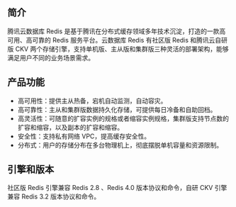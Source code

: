 ## 简介

腾讯云数据库 Redis 是基于腾讯在分布式缓存领域多年技术沉淀，打造的一款高可用、高可靠的 Redis 服务平台。云数据库 Redis 有社区版 Redis 和腾讯云自研版 CKV 两个存储引擎，支持单机版、主从版和集群版三种灵活的部署架构，能够满足用户不同的业务场景需求。

## 产品功能
- 高可用性：提供主从热备，宕机自动监测，自动容灾。
- 高可靠性：主从和集群版数据持久化存储，可提供每日冷备和自助回档。
- 高灵活性：可随意的扩容实例的规格或者缩容实例规格，集群版支持节点数的扩容和缩容，以及副本的扩容和缩容。
- 安全性：支持私有网络 VPC，提高缓存安全性。
- 分布式：用户的存储分布在多台物理机上，彻底摆脱单机容量和资源限制。

## 引擎和版本
社区版 Redis 引擎兼容 Redis 2.8 、Redis 4.0 版本协议和命令，自研 CKV 引擎兼容 Redis 3.2 版本协议和命令。

